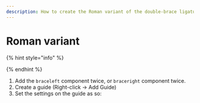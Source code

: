```yaml
---
description: How to create the Roman variant of the double-brace ligature
---
```


# Roman variant

{% hint style="info" %}

{% endhint %}

1. Add the `braceleft` component twice, or `braceright` component twice.
2. Create a guide \(Right-click -&gt; Add Guide\)
3. Set the settings on the guide as so:

